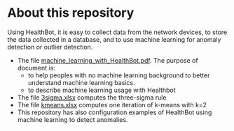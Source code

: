 # About this repository 

Using HealthBot, it is easy to collect data from the network devices, to store the data collected in a database, and to use machine learning for anomaly detection or outlier detection.   

- The file [machine_learning_with_HealthBot.pdf](machine_learning_with_HealthBot.pdf). The purpose of document is:  
    - to help peoples with no machine learning background to better understand machine learning basics. 
    - to describe machine learning usage with Healthbot  
- The file [3sigma.xlsx](3sigma.xlsx) computes the three-sigma rule 
- The file [kmeans.xlsx](kmeans.xlsx) computes one iteration of k-means with k=2  
- This repository has also configuration examples of HealthBot using machine learning to detect anomalies.  

